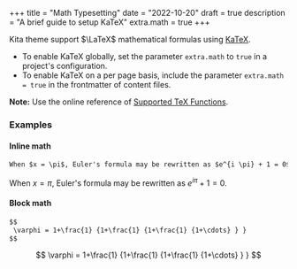 +++
title = "Math Typesetting"
date = "2022-10-20"
draft = true
description = "A brief guide to setup KaTeX"
extra.math = true
+++

Kita theme support $\LaTeX$ mathematical formulas using [KaTeX](https://katex.org/).

<!--more-->

- To enable KaTeX globally, set the parameter `extra.math` to `true` in a project's configuration.
- To enable KaTeX on a per page basis, include the parameter `extra.math = true` in the frontmatter of content files.

**Note:** Use the online reference of [Supported TeX Functions](https://katex.org/docs/supported.html).

### Examples

#### Inline math

```markdown
When $x = \pi$, Euler's formula may be rewritten as $e^{i \pi} + 1 = 0$.
```

When $x = \pi$, Euler's formula may be rewritten as $e^{i \pi} + 1 = 0$.

#### Block math

```markdown
$$
 \varphi = 1+\frac{1} {1+\frac{1} {1+\frac{1} {1+\cdots} } }
$$
```

$$
 \varphi = 1+\frac{1} {1+\frac{1} {1+\frac{1} {1+\cdots} } }
$$
